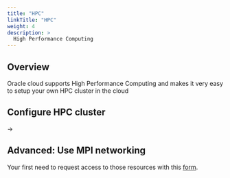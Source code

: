 ```yaml
---
title: "HPC"
linkTitle: "HPC"
weight: 4
description: >
  High Performance Computing
---
```


## Overview

Oracle cloud supports High Performance Computing and makes it very easy to setup
your own HPC cluster in the cloud

## Configure HPC cluster

->

## Advanced: Use MPI networking

Your first need to request access to those resources with this
[form](./../../docs/request).
